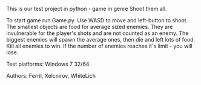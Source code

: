 This is our test project in python - game in genre Shoot them all.

To start game run Game.py.
Use WASD to move and left-button to shoot.
The smallest objects are food for average sized enemies.
They are invulnerable for the player's shots and are not counted 
as an enemy.
The biggest enemies will spawn the average ones, then die and left
lots of food.
Kill all enemies to win. If the number of enemies reaches it's limit -
you will lose.

Test platforms: Windows 7 32/64

Authors: Ferril, Xelcnirov, WhiteLich
